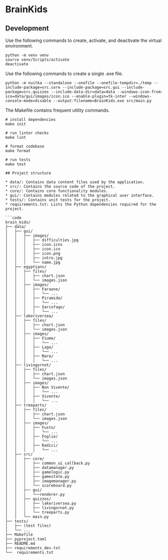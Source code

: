 # BrainKids

## Development

Use the following commands to create, activate, and deactivate the virtual environment.

```shell
python -m venv venv
source venv/Scripts/activate
deactivate
```

Use the following commands to create a single .exe file.

```shell
python -m nuitka --standalone --onefile --onefile-tempdir=./temp --include-package=src.core --include-package=src.gui --include-package=src.quizzes --include-data-dir=data=data --windows-icon-from-ico=data/gui/images/icon.ico --enable-plugin=tk-inter --windows-console-mode=disable --output-filename=BrainKids.exe src/main.py
```

The Makefile contains frequent utility commands.

```shell
# install dependencies
make init

# run linter checks
make lint

# format codebase
make format

# run tests
make test

## Project structure

* data/: Contains data content files used by the application.
* src/: Contains the source code of the project.
* core/: Contains core functionality modules.
* gui/: Contains modules related to the graphical user interface.
* tests/: Contains unit tests for the project.
* requirements.txt: Lists the Python dependencies required for the project.

```code
brain_kids/
├── data/
│   ├── gui/
│   │   ├── images/
│   │   │   ├── difficulties.jpg
│   │   │   ├── icon.icns
│   │   │   ├── icon.ico
│   │   │   ├── icon.png
│   │   │   ├── intro.jpg
│   │   │   └── name.jpg
│   ├── egyptians/
│   │   ├── files/
│   │   │   ├── chart.json
│   │   │   └── images.json
│   │   ├── images/
│   │   │   ├── Faraone/
│   │   │   │   └── ...
│   │   │   ├── Piramide/
│   │   │   │   └── ...
│   │   │   ├── Sarcofago/
│   │   │   │   └── ...
│   ├── lakeriversea/
│   │   ├── files/
│   │   │   ├── chart.json
│   │   │   └── images.json
│   │   ├── images/
│   │   │   ├── Fiume/
│   │   │   │   └── ...
│   │   │   ├── Lago/
│   │   │   │   └── ...
│   │   │   ├── Mare/
│   │   │   │   └── ...
│   ├── livingornot/
│   │   ├── files/
│   │   │   ├── chart.json
│   │   │   └── images.json
│   │   ├── images/
│   │   │   ├── Non Vivente/
│   │   │   │   └── ...
│   │   │   ├── Vivente/
│   │   │   │   └── ...
│   ├── treeparts/
│   │   ├── files/
│   │   │   ├── chart.json
│   │   │   └── images.json
│   │   ├── images/
│   │   │   ├── Fusto/
│   │   │   │   └── ...
│   │   │   ├── Foglie/
│   │   │   │   └── ...
│   │   │   ├── Radici/
│   │   │   │   └── ...
│   ├── src/
│   │   ├── core/
│   │   │   ├── common_ui_callback.py
│   │   │   ├── datamanager.py
│   │   │   ├── gamelogic.py
│   │   │   ├── gamestate.py
│   │   │   ├── imagemanager.py
│   │   │   └── scoreboard.py
│   │   ├── gui/
│   │   │   └──renderer.py
│   │   ├── quizzes/
│   │   │   ├── lakeriversea.py
│   │   │   ├── livingornot.py
│   │   │   └── treeparts.py
│   │   └── main.py
├── tests/
│   ├── (test files)
│   └── ...
├── Makefile
├── pyproject.toml
├── README.md
├── requirements_dev.txt
└──  requirements.txt
```
